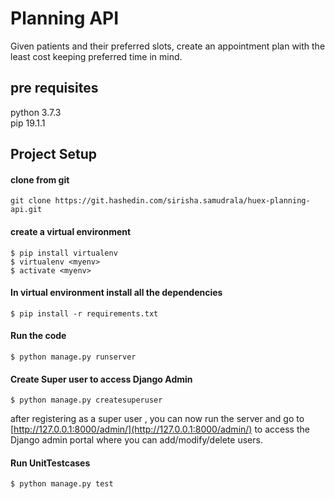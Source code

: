 # Planning API
Given patients and their preferred slots, create an appointment plan with the least cost keeping preferred time in mind.

## pre requisites
python 3.7.3  
pip 19.1.1

## Project Setup
#### clone from git
```
git clone https://git.hashedin.com/sirisha.samudrala/huex-planning-api.git
```

#### create a virtual environment 
```
$ pip install virtualenv
$ virtualenv <myenv>
$ activate <myenv>
```

#### In virtual environment <myenv> install all the dependencies
```
$ pip install -r requirements.txt
```

#### Run the code
```
$ python manage.py runserver
```

#### Create Super user to access Django Admin
```
$ python manage.py createsuperuser
```

after registering as a super user , you can now run the server and go to [http://127.0.0.1:8000/admin/](http://127.0.0.1:8000/admin/) to access the Django admin portal where you can add/modify/delete users.

#### Run UnitTestcases
```
$ python manage.py test
```







